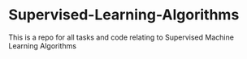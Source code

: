 # Supervised-Learning-Algorithms
This is a repo for all tasks and code relating to Supervised Machine Learning Algorithms
